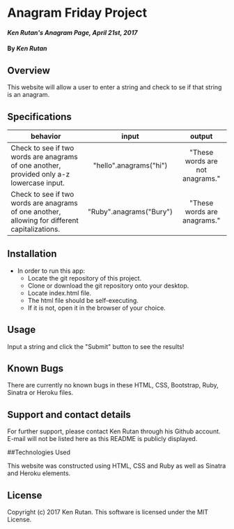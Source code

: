 # Anagram Friday Project

#### _Ken Rutan's Anagram Page, April 21st, 2017_

#### By _**Ken Rutan**_

## Overview

This website will allow a user to enter a string and check to se if that string is an anagram.

## Specifications

| behavior |  input   |  output  |
|----------|:--------:|:--------:|
|Check to see if two words are anagrams of one another, provided only a-z lowercase input.|"hello".anagrams("hi")|"These words are not anagrams."|
|Check to see if two words are anagrams of one another, allowing for different capitalizations.|"Ruby".anagrams("Bury")|"These words are anagrams."|

## Installation

* In order to run this app:
  - Locate the git repository of this project.
  - Clone or download the git repository onto your desktop.
  - Locate index.html file.
  - The html file should be self-executing.
  - If it is not, open it in the browser of your choice.

## Usage

Input a string and click the "Submit" button to see the results!

## Known Bugs
There are currently no known bugs in these HTML, CSS, Bootstrap, Ruby, Sinatra or Heroku files.

## Support and contact details

For further support, please contact Ken Rutan through his Github account. E-mail will not be listed here as this README is publicly displayed.

##Technologies Used

This website was constructed using HTML, CSS and Ruby as well as Sinatra and Heroku elements.

## License

Copyright (c) 2017 Ken Rutan.  This software is licensed under the MIT License.
